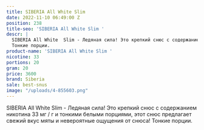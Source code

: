 ```yaml
---
title: SIBERIA All White Slim
date: 2022-11-10 06:49:00 Z
position: 238
title-seo: 'SIBERIA All White Slim '
descr: |
  SIBERIA All White  Slim - Ледяная сила! Это крепкий снюс с содержанием никотина 33 мг / г и тонкими белыми порциями, этот снюс предлагает свежий вкус мяты и невероятные ощущения от снюса!
  Тонкие порции.
product-name: 'SIBERIA All White Slim '
nicotine: 33
portions: 20
gram: 20
price: 3600
brand: Siberia
sale: best-snus
image: "/uploads/4-855603.png"
---
```


SIBERIA All White Slim - Ледяная сила! Это крепкий снюс с содержанием никотина 33 мг / г и тонкими белыми порциями, этот снюс предлагает свежий вкус мяты и невероятные ощущения от снюса!
Тонкие порции.
